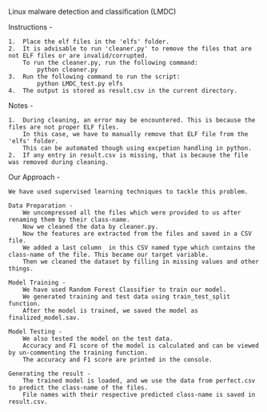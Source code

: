 Linux malware detection and classification (LMDC)

Instructions - 

    1.  Place the elf files in the 'elfs' folder.
    2.  It is advisable to run 'cleaner.py' to remove the files that are not ELF files or are invalid/corrupted.
        To run the cleaner.py, run the following command:
            python cleaner.py
    3.  Run the following command to run the script:
            python LMDC_test.py elfs
    4.  The output is stored as result.csv in the current directory.

Notes - 

    1.  During cleaning, an error may be encountered. This is because the files are not proper ELF files.
        In this case, we have to manually remove that ELF file from the 'elfs' folder.
        This can be automated though using excpetion handling in python.
    2.  If any entry in result.csv is missing, that is because the file was removed during cleaning.
        
Our Approach - 

    We have used supervised learning techniques to tackle this problem.
    
    Data Preparation - 
        We uncompressed all the files which were provided to us after renaming them by their class-name.
        Now we cleaned the data by cleaner.py.
        Now the features are extracted from the files and saved in a CSV file.
        We added a last column  in this CSV named type which contains the class-name of the file. This became our target variable.
        Then we cleaned the dataset by filling in missing values and other things.

    Model Training - 
        We have used Random Forest Classifier to train our model.
        We generated training and test data using train_test_split function.
        After the model is trained, we saved the model as finalized_model.sav.

    Model Testing -
        We also tested the model on the test data.
        Accuracy and F1 score of the model is calculated and can be viewed by un-commenting the training function.
        The accuracy and F1 score are printed in the console.
    
    Generating the result - 
        The trained model is loaded, and we use the data from perfect.csv to predict the class-name of the files.
        File names with their respective predicted class-name is saved in result.csv.